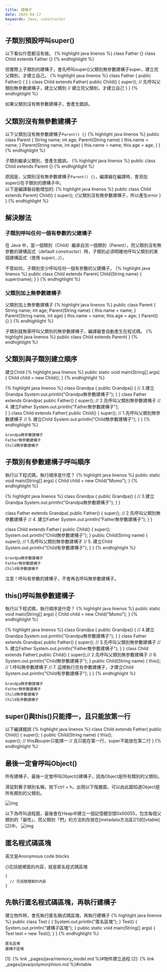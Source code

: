 ```yaml
---
title: 建構子
date: 2025-04-17
keywords: Java, constructor
---
```

## 子類別預設呼叫super()
以下看似什麼都沒有做。
{% highlight java linenos %}
class Father {}
class Child extends Father {}
{% endhighlight %}

但實際上子類別的建構子，會先呼叫super()父類別無參數建構子super，建立完父類別，才建立自己。
{% highlight java linenos %}
class Father {
  public Father() {  }
}
class Child extends Father{
  public Child() {
    super();  // 先呼叫父類別無參數建構子，建立父類別
    // 建立完父類別，才建立自己
  }
}
{% endhighlight %}

如果父類別沒有無參數建構子，會產生錯誤。

## 父類別沒有無參數建構子
以下父類別沒有無參數建構子`Parent() {}`
{% highlight java linenos %}
public class Parent {
  String name;
  int age;
  Parent(String name) {
    this.name = name;
  }
  Parent(String name, int age) {
    this.name = name;
    this.age = age;
  }
}
{% endhighlight %}

子類別繼承父類別，會產生錯誤。
{% highlight java linenos %}
public class Child extends Parent {}
{% endhighlight %}

原因是，父類別沒有無參數建構子`Parent() {}`，編譯器在編譯時，會添加super()在子類別的建構子中。  
以下是編譯器自動增加的:
{% highlight java linenos %}
public class Child extends Parent{
  Child() {
    super();  //父類別沒有無參數建構子，所以產生error
  }
}
{% endhighlight %}

## 解決辦法
### 子類別呼叫任何一個有參數的父建構子
在 Java 中，當一個類別（Child）繼承自另一個類別（Parent），而父類別沒有無參數的建構函式（default constructor）時，子類別必須明確地呼叫父類別的某個建構函式（使用 super(...)）。

不管如何，子類別至少呼叫任何一個有參數的父建構子。
{% highlight java linenos %}
public class Child extends Parent{
  Child(String name) {
    super(name);
  }
}
{% endhighlight %}

### 父類別加上無參數建構子
父類別加上無參數建構子
{% highlight java linenos %}
public class Parent {
  String name;
  int age;
  Parent(String name) {
    this.name = name;
  }
  Parent(String name, int age) {
    this.name = name;
    this.age = age;
  }
  Parent() {}
}
{% endhighlight %}

子類別就無需呼叫父類別的無參數建構子，編譯器會自動產生在程式碼。
{% highlight java linenos %}
public class Child extends Parent{
}
{% endhighlight %}

## 父類別與子類別建立順序
建立Child
{% highlight java linenos %}
public static void main(String[] args) {
  Child child = new Child();
}
{% endhighlight %}

{% highlight java linenos %}
class Grandpa {
  public Grandpa() {
    // 3.建立Grandpa
    System.out.println("Grandpa無參數建構子");
  }
}
class Father extends Grandpa{
  public Father() {
    super();  // 2.先呼叫父類別無參數建構子
    // 4. 建立Father
    System.out.println("Father無參數建構子");  
  }
}
class Child extends Father{
  public Child() {
    super();  // 1.先呼叫父類別無參數建構子
    // 5. 建立Child
    System.out.println("Child無參數建構子");
  }
}
{% endhighlight %}
```
Grandpa無參數建構子
Father無參數建構子
Child無參數建構子
```

## 子類別有參數建構子呼叫順序
執行以下程式碼，執行順序是什麼？
{% highlight java linenos %}
public static void main(String[] args) {
  Child child = new Child("Momo");
}
{% endhighlight %}

{% highlight java linenos %}
class Grandpa {
  public Grandpa() {
    // 3.建立Grandpa
    System.out.println("Grandpa無參數建構子");
  }
}

class Father extends Grandpa{
  public Father() {
    super();  // 2.先呼叫父類別無參數建構子
    // 4. 建立Father
    System.out.println("Father無參數建構子");
  }
}

class Child extends Father{
  public Child() {
    super();
    System.out.println("Child無參數建構子");
  }
  public Child(String name) {
    super();  // 1.先呼叫父類別無參數建構子
    // 5. 建立Child
    System.out.println("Child有參數建構子");
  }
}
{% endhighlight %}
```
Grandpa無參數建構子
Father無參數建構子
Child有參數建構子
```

注意！呼叫有參數的建構子，不會再去呼叫無參數建構子。

## this()呼叫無參數建構子
執行以下程式碼，執行順序是什麼？
{% highlight java linenos %}
public static void main(String[] args) {
  Child child = new Child("Momo");
}
{% endhighlight %}

{% highlight java linenos %}
class Grandpa {
  public Grandpa() {
    // 4.建立Grandpa
    System.out.println("Grandpa無參數建構子");
  }
}
class Father extends Grandpa{
  public Father() {
    super();  // 3.先呼叫父類別無參數建構子
    // 5. 建立Father
    System.out.println("Father無參數建構子");
  }
}
class Child extends Father{
  public Child() {
    super();// 2.先呼叫父類別無參數建構子
    // 6. 
    System.out.println("Child無參數建構子");
  }
  public Child(String name) {
    this();  // 1.呼叫無參數建構子
    // 7. 這裡執行完有參數建構子，才建立Child
    System.out.println("Child有參數建構子");
  }
}
{% endhighlight %}
```
Grandpa無參數建構子
Father無參數建構子
Child無參數建構子
Child有參數建構子
```
## super()與this()只能擇一，且只能放第一行
以下編譯錯誤
{% highlight java linenos %}
class Child extends Father{
  public Child() {
    super();
  }
  public Child(String name) {
    this();  
    super();
    // this與super只能擇一
    // 且只能在第一行，super不能放在第二行
  }
{% endhighlight %}

## 最後一定會呼叫Object()
所有建構子，最後一定會呼叫Object()建構子，因為Object是所有類別的父類別。

滑鼠對著子類別名稱，按下ctrl + h，出現以下階層圖，可以由此圖知道Object是所有類別的父類別。

![img]({{site.imgurl}}/java/hierarchy2.png)

以下為呼叫過程圖，最後會在Heap中建立一個記憶體空間0x00055，包含每個父類別的「屬性」，而父類別「們」的方法則存放在[metadata方法區][1]的[vtable][2]中。
![img]({{site.imgurl}}/java/super_hierarchy.png)

## 匿名程式碼區塊
英文是Anonymous code blocks

{}花括號裡面的內容，就是匿名程式碼區塊
```
{
  // 花括號裡面的內容
}
```

## 先執行匿名程式碼區塊，再執行建構子
建立物件時，會先執行匿名稱式碼區塊，再執行建構子
{% highlight java linenos %}
public class Test {
  {
    System.out.println("匿名區塊");
  }
  Test() {
    System.out.println("建構子區塊");
  }
  public static void main(String[] args) {
    Test test = new Test();
  }
}
{% endhighlight %}
```
匿名區塊
建構子區塊
```

[1]: {% link _pages/java/memory_model.md %}#物件建立過程
[2]: {% link _pages/java/polymorphism.md %}#vtable